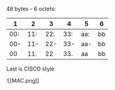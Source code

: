48 bytes - 6 octets:

| 1   | 2   | 3   | 4   | 5   | 6   |
| --- | --- | --- | --- | --- | --- |
| 00: | 11: | 22: | 33: | aa: | bb  |
| 00- | 11- | 22- | 33- | aa- | bb  |
| 00  | 11. | 22  | 33. | aa  | bb  |
Last is CISCO style

![[MAC.png]]

